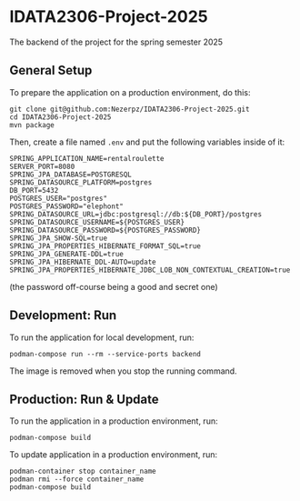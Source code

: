 # IDATA2306-Project-2025
The backend of the project for the spring semester 2025


## General Setup
To prepare the application on a production environment, do this:
```
git clone git@github.com:Nezerpz/IDATA2306-Project-2025.git
cd IDATA2306-Project-2025
mvn package
```

Then, create a file named `.env` and put the following variables inside of it:
```
SPRING_APPLICATION_NAME=rentalroulette
SERVER_PORT=8080
SPRING_JPA_DATABASE=POSTGRESQL
SPRING_DATASOURCE_PLATFORM=postgres
DB_PORT=5432
POSTGRES_USER="postgres"
POSTGRES_PASSWORD="elephont"
SPRING_DATASOURCE_URL=jdbc:postgresql://db:${DB_PORT}/postgres
SPRING_DATASOURCE_USERNAME=${POSTGRES_USER}
SPRING_DATASOURCE_PASSWORD=${POSTGRES_PASSWORD}
SPRING_JPA_SHOW-SQL=true
SPRING_JPA_PROPERTIES_HIBERNATE_FORMAT_SQL=true
SPRING_JPA_GENERATE-DDL=true
SPRING_JPA_HIBERNATE_DDL-AUTO=update
SPRING_JPA_PROPERTIES_HIBERNATE_JDBC_LOB_NON_CONTEXTUAL_CREATION=true
```
(the password off-course being a good and secret one)


## Development: Run
To run the application for local development, run:
```
podman-compose run --rm --service-ports backend
```
The image is removed when you stop the running command.


## Production: Run & Update
To run the application in a production environment, run:
```
podman-compose build
```

To update application in a production environment, run:
```
podman-container stop container_name
podman rmi --force container_name
podman-compose build
```
